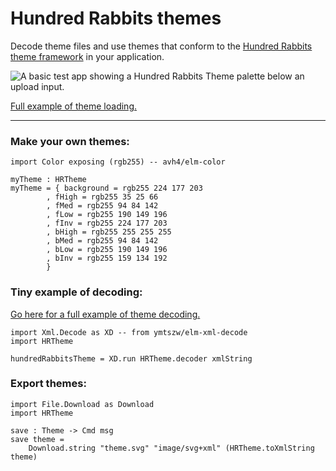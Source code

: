 # Hundred Rabbits themes

Decode theme files and use themes that conform to the [Hundred Rabbits theme framework](https://github.com/hundredrabbits/Themes) in your application.

![A basic test app showing a Hundred Rabbits Theme palette below an upload input.](example.png)

[Full example of theme loading.](https://ellie-app.com/c7Szykmmdc6a1)

---


### Make your own themes:

```
import Color exposing (rgb255) -- avh4/elm-color

myTheme : HRTheme
myTheme = { background = rgb255 224 177 203
        , fHigh = rgb255 35 25 66
        , fMed = rgb255 94 84 142
        , fLow = rgb255 190 149 196
        , fInv = rgb255 224 177 203
        , bHigh = rgb255 255 255 255
        , bMed = rgb255 94 84 142
        , bLow = rgb255 190 149 196
        , bInv = rgb255 159 134 192
        }

```

### Tiny example of decoding:

[Go here for a full example of theme decoding.](https://ellie-app.com/c7Szykmmdc6a1)

```
import Xml.Decode as XD -- from ymtszw/elm-xml-decode
import HRTheme

hundredRabbitsTheme = XD.run HRTheme.decoder xmlString

```

### Export themes:

```
import File.Download as Download
import HRTheme

save : Theme -> Cmd msg
save theme =
    Download.string "theme.svg" "image/svg+xml" (HRTheme.toXmlString theme)


```